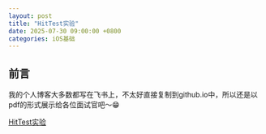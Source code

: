 ```yaml
---
layout: post
title: "HitTest实验"
date: 2025-07-30 09:00:00 +0800
categories: iOS基础
---
```

## 前言
我的个人博客大多数都写在飞书上，不太好直接复制到github.io中，所以还是以pdf的形式展示给各位面试官吧～😁

[HitTest实验](/menglan.github.io/从UIEvent到HitTest到Runloop.pdf)
